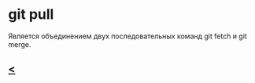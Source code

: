 # git pull
Является объединением двух последовательных команд git fetch и git merge.

## [**<**](./readme.md)